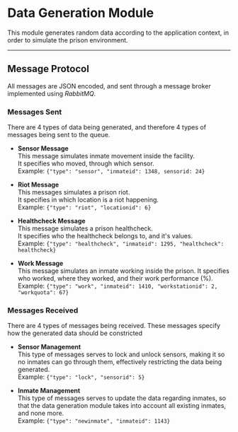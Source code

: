 # Data Generation Module
This module generates random data according to the application context, in order to simulate the prison environment.

****
## Message Protocol
All messages are JSON encoded, and sent through a message broker implemented using *RabbitMQ*.

### Messages Sent
There are 4 types of data being generated, and therefore 4 types of messages being sent to the queue.

* **Sensor Message**  
This message simulates inmate movement inside the facility.  
It specifies who moved, through which sensor.  
Example: `{"type": "sensor", "inmateid": 1348, sensorid: 24}`

* **Riot Message**  
This messages simulates a prison riot.  
It specifies in which location is a riot happening.  
Example: `{"type": "riot", "locationid": 6}`

* **Healthcheck Message**  
This message simulates a prison healthcheck.  
It specifies who the healthcheck belongs to, and it's values.  
Example: `{"type": "healthcheck", "inmateid": 1295, "healthcheck": healthcheck}`

* **Work Message**  
This message simulates an inmate working inside the prison.
It specifies who worked, where they worked, and their work performance (%).  
Example: `{"type": "work", "inmateid": 1410, "workstationid": 2, "workquota": 67}`

### Messages Received
There are 4 types of messages being received. These messages specify how the generated data should be constricted

* **Sensor Management**  
This type of messages serves to lock and unlock sensors, making it so no inmates can go through them, effectively restricting the data being generated.  
Example: `{"type": "lock", "sensorid": 5}`

* **Inmate Management**  
This type of messages serves to update the data regarding inmates, so that the data generation module takes into account all existing inmates, and none more.  
Example: `{"type": "newinmate", "inmateid": 1143}`